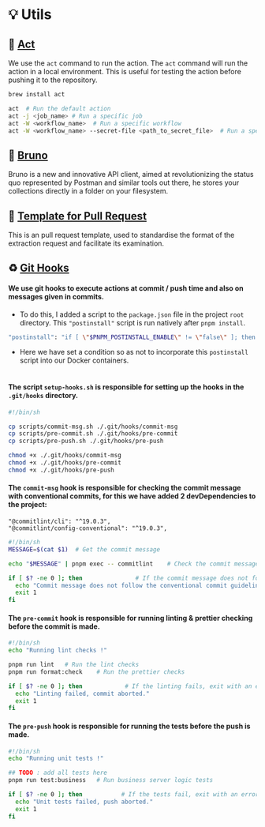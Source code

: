 # 💡 Utils

## 🔎 [Act](https://github.com/nektos/act)

We use the `act` command to run the action. The `act` command will run the action in a local environment. This is useful
for testing the action before pushing it to the repository.

```bash
brew install act

act  # Run the default action
act -j <job_name> # Run a specific job
act -W <workflow_name>  # Run a specific workflow
act -W <workflow_name> --secret-file <path_to_secret_file>  # Run a specific workflow with secrets
```

## 🧸 [Bruno](https://github.com/usebruno/bruno)

Bruno is a new and innovative API client, aimed at revolutionizing the status quo represented by Postman and similar
tools out there, he stores your collections directly in a folder on your filesystem.

## 📝 [Template for Pull Request](https://github.com/william-wtr92/instamint/blob/main/.github/pull_request.template.md)

This is an pull request template, used to standardise the format of the extraction request and facilitate its
examination.

## ♻️ [Git Hooks](https://github.com/william-wtr92/instamint/tree/main/scripts)

#### We use git hooks to execute actions at commit / push time and also on messages given in commits.

- To do this, I added a script to the `package.json` file in the project `root` directory. This `"postinstall"` script
  is run
  natively after `pnpm install`.

```bash
"postinstall": "if [ \"$PNPM_POSTINSTALL_ENABLE\" != \"false\" ]; then chmod +x ./scripts/setup-hooks.sh && ./scripts/setup-hooks.sh; fi",
```

- Here we have set a condition so as not to incorporate this `postinstall` script into our Docker containers.<br><br>

#### The script `setup-hooks.sh` is responsible for setting up the hooks in the `.git/hooks` directory.

```bash
#!/bin/sh

cp scripts/commit-msg.sh ./.git/hooks/commit-msg
cp scripts/pre-commit.sh ./.git/hooks/pre-commit
cp scripts/pre-push.sh ./.git/hooks/pre-push

chmod +x ./.git/hooks/commit-msg
chmod +x ./.git/hooks/pre-commit
chmod +x ./.git/hooks/pre-push
```

#### The `commit-msg` hook is responsible for checking the commit message with conventional commits, for this we have added 2 devDependencies to the project:

    "@commitlint/cli": "^19.0.3",
    "@commitlint/config-conventional": "^19.0.3",

```bash
#!/bin/sh
MESSAGE=$(cat $1)  # Get the commit message

echo "$MESSAGE" | pnpm exec -- commitlint    # Check the commit message

if [ $? -ne 0 ]; then               # If the commit message does not follow the conventional commit guidelines, exit with an error
  echo "Commit message does not follow the conventional commit guidelines."
  exit 1
fi
```

#### The `pre-commit` hook is responsible for running linting & prettier checking before the commit is made.

```bash
#!/bin/sh
echo "Running lint checks !"

pnpm run lint   # Run the lint checks
pnpm run format:check    # Run the prettier checks

if [ $? -ne 0 ]; then            # If the linting fails, exit with an error
  echo "Linting failed, commit aborted."
  exit 1
fi
```

#### The `pre-push` hook is responsible for running the tests before the push is made.

```bash
#!/bin/sh
echo "Running unit tests !"

## TODO : add all tests here
pnpm run test:business   # Run business server logic tests

if [ $? -ne 0 ]; then           # If the tests fail, exit with an error
  echo "Unit tests failed, push aborted."
  exit 1
fi
```
